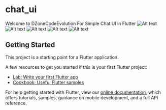 # chat_ui

Welcome to DZoneCodeEvolution For Simple Chat UI in Flutter
![Alt text](/relative/Flutter_Chat_UI/screenshort/to/screen1.jpeg?raw=true "Screen 1")
![Alt text](/relative/Flutter_Chat_UI/screenshort/to/screen2.jpeg?raw=true "Screen 2")
![Alt text](/relative/Flutter_Chat_UI/screenshort/to/screen3.jpeg?raw=true "Screen 3")
![Alt text](/relative/Flutter_Chat_UI/screenshort/to/screen4.jpeg?raw=true "Screen 4")
![Alt text](/relative/Flutter_Chat_UI/screenshort/to/screen5.jpeg?raw=true "Screen 5")
## Getting Started

This project is a starting point for a Flutter application.

A few resources to get you started if this is your first Flutter project:

- [Lab: Write your first Flutter app](https://flutter.dev/docs/get-started/codelab)
- [Cookbook: Useful Flutter samples](https://flutter.dev/docs/cookbook)

For help getting started with Flutter, view our
[online documentation](https://flutter.dev/docs), which offers tutorials,
samples, guidance on mobile development, and a full API reference.
